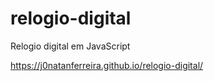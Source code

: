 # relogio-digital
Relogio digital em JavaScript

https://j0natanferreira.github.io/relogio-digital/
